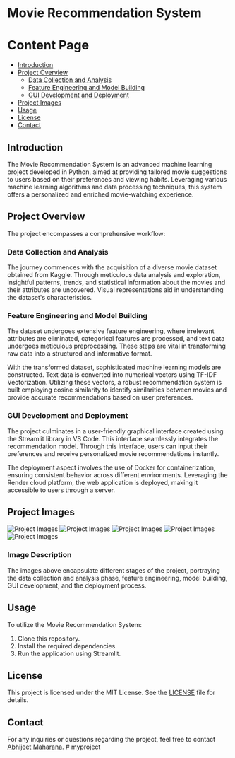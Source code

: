 # Movie Recommendation System

# Content Page

- [Introduction](#introduction)
- [Project Overview](#project-overview)
  - [Data Collection and Analysis](#data-collection-and-analysis)
  - [Feature Engineering and Model Building](#feature-engineering-and-model-building)
  - [GUI Development and Deployment](#gui-development-and-deployment)
- [Project Images](#project-images)
- [Usage](#usage)
- [License](#license)
- [Contact](#contact)

## Introduction

The Movie Recommendation System is an advanced machine learning project developed in Python, aimed at providing tailored movie suggestions to users based on their preferences and viewing habits. Leveraging various machine learning algorithms and data processing techniques, this system offers a personalized and enriched movie-watching experience.

## Project Overview

The project encompasses a comprehensive workflow:

### Data Collection and Analysis

The journey commences with the acquisition of a diverse movie dataset obtained from Kaggle. Through meticulous data analysis and exploration, insightful patterns, trends, and statistical information about the movies and their attributes are uncovered. Visual representations aid in understanding the dataset's characteristics.

### Feature Engineering and Model Building

The dataset undergoes extensive feature engineering, where irrelevant attributes are eliminated, categorical features are processed, and text data undergoes meticulous preprocessing. These steps are vital in transforming raw data into a structured and informative format.

With the transformed dataset, sophisticated machine learning models are constructed. Text data is converted into numerical vectors using TF-IDF Vectorization. Utilizing these vectors, a robust recommendation system is built employing cosine similarity to identify similarities between movies and provide accurate recommendations based on user preferences.

### GUI Development and Deployment

The project culminates in a user-friendly graphical interface created using the Streamlit library in VS Code. This interface seamlessly integrates the recommendation model. Through this interface, users can input their preferences and receive personalized movie recommendations instantly.

The deployment aspect involves the use of Docker for containerization, ensuring consistent behavior across different environments. Leveraging the Render cloud platform, the web application is deployed, making it accessible to users through a server.

## Project Images
![Project Images](images/image1.png)
![Project Images](images/image2.png)
![Project Images](images/image3.png)
![Project Images](images/image4.png)
![Project Images](images/image5.png)


### Image Description

The images above encapsulate different stages of the project, portraying the data collection and analysis phase, feature engineering, model building, GUI development, and the deployment process.

## Usage

To utilize the Movie Recommendation System:

1. Clone this repository.
2. Install the required dependencies.
3. Run the application using Streamlit.

## License

This project is licensed under the MIT License. See the [LICENSE](LICENSE) file for details.

## Contact

For any inquiries or questions regarding the project, feel free to contact [Abhijeet Maharana](mailto:abhijeetmaharana77@gmail.com).
#   m y p r o j e c t  
 